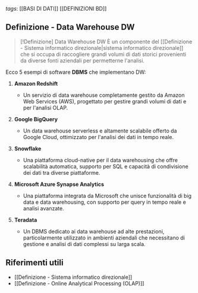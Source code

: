 *tags*: [[BASI DI DATI]] [[DEFINIZIONI BD]]

## Definizione - Data Warehouse DW 

>[!Definizione] Data Warehouse DW
> È un componente del [[Definizione - Sistema informatico direzionale|sistema informatico direzionale]] che si occupa di raccogliere grandi volumi di dati storici provenienti da diverse fonti aziendali per permetterne l'analisi.

Ecco 5 esempi di software **DBMS** che implementano DW:

1. **Amazon Redshift**
   - Un servizio di data warehouse completamente gestito da Amazon Web Services (AWS), progettato per gestire grandi volumi di dati e per l'analisi OLAP.

2. **Google BigQuery**
   - Un data warehouse serverless e altamente scalabile offerto da Google Cloud, ottimizzato per l'analisi dei dati in tempo reale.

3. **Snowflake**
   - Una piattaforma cloud-native per il data warehousing che offre scalabilità automatica, supporto per SQL e capacità di condivisione dei dati tra diverse piattaforme.

4. **Microsoft Azure Synapse Analytics**
   - Una piattaforma integrata da Microsoft che unisce funzionalità di big data e data warehousing, con supporto per query in tempo reale e analisi avanzate.

5. **Teradata**
   - Un DBMS dedicato ai data warehouse ad alte prestazioni, particolarmente utilizzato in ambienti aziendali che necessitano di gestione e analisi di dati complessi su larga scala.

## Riferimenti utili

* [[Definizione - Sistema informatico direzionale]]
* [[Definizione - Online Analytical Processing (OLAP)]]